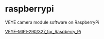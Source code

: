 # raspberrypi
VEYE camera module software on RaspberryPi

[VEYE-MIPI-290/327_for_Raspberry_Pi](http://wiki.veye.cc/index.php/VEYE-MIPI-290/327_for_Raspberry_Pi)




